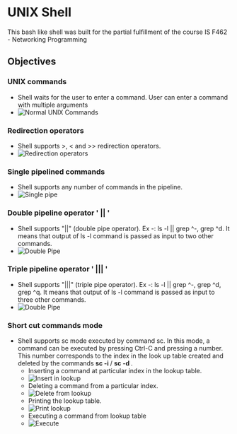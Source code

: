 # UNIX Shell

This bash like shell was built for the partial fulfillment of the course IS F462 - Networking Programming

## Objectives

### UNIX commands
* Shell waits for the user to enter a command. User can enter a command with multiple arguments 
* ![Normal UNIX Commands](Media/1.png)


### Redirection operators
* Shell supports >, < and >> redirection operators. 
* ![Redirection operators](Media/2.png)

### Single pipelined commands
* Shell supports any number of commands in the pipeline.
* ![Single pipe](Media/3.png)

### Double pipeline operator ' || '
* Shell supports "||" (double pipe operator). Ex -: ls -l || grep ^-, grep ^d. It means that output of ls -l command is passed as input to two other commands. 
* ![Double Pipe](Media/4.png)

### Triple pipeline operator ' ||| '
* Shell supports "|||" (triple pipe operator). Ex -: ls -l || grep ^-, grep ^d, grep ^q. It means that output of ls -l command is passed as input to three other commands. 
* ![Double Pipe](Media/5.png)

### Short cut commands mode
* Shell supports sc mode executed by command sc.  In this mode, a command can be executed by pressing Ctrl-C and pressing a number. This number corresponds to the index in the look up table created and deleted by the commands **sc -i <index> <cmd>** / **sc -d <index>**.
  * Inserting a command at particular index in the lookup table.
  * ![Insert in lookup](Media/6.png)
  * Deleting a command from a particular index. 
  * ![Delete from lookup](Media/7.png)
  * Printing the lookup table. 
  * ![Print lookup](Media/8.png)
  * Executing a command from lookup table 
  * ![Execute](Media/9.png)
